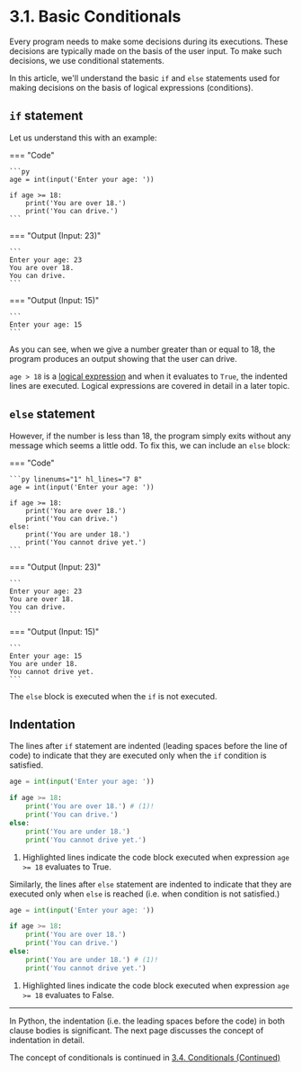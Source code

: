 # 3.1. Basic Conditionals
Every program needs to make some decisions during its executions. These decisions are typically
made on the basis of the user input. To make such decisions, we use conditional statements.

In this article, we'll understand the basic `if` and `else` statements used for
making decisions on the basis of logical expressions (conditions).

## `if` statement
Let us understand this with an example:

=== "Code"

    ```py
    age = int(input('Enter your age: '))

    if age >= 18:
        print('You are over 18.')
        print('You can drive.')
    ```

=== "Output (Input: 23)"

    ```
    Enter your age: 23
    You are over 18.
    You can drive.
    ```

=== "Output (Input: 15)"

    ```
    Enter your age: 15
    ```

As you can see, when we give a number greater than or equal to 18, the program produces
an output showing that the user can drive.

`age > 18` is a [logical expression](./logical-operations.md) and when it evaluates to `True`,
the indented lines are executed. Logical expressions are covered in detail in a later topic.

## `else` statement
However, if the number is less than 18, the program simply exits without any message
which seems a little odd. To fix this, we can include an `else` block:

=== "Code"

    ```py linenums="1" hl_lines="7 8"
    age = int(input('Enter your age: '))

    if age >= 18:
        print('You are over 18.')
        print('You can drive.')
    else:
        print('You are under 18.')
        print('You cannot drive yet.')
    ```

=== "Output (Input: 23)"

    ```
    Enter your age: 23
    You are over 18.
    You can drive.
    ```

=== "Output (Input: 15)"

    ```
    Enter your age: 15
    You are under 18.
    You cannot drive yet.
    ```

The `else` block is executed when the `if` is not executed.

## Indentation
The lines after `if` statement are indented (leading spaces before the line of code) to
indicate that they are executed only when the `if` condition is satisfied.

```py linenums="1" hl_lines="4 5"
age = int(input('Enter your age: '))

if age >= 18:
    print('You are over 18.') # (1)!
    print('You can drive.')
else:
    print('You are under 18.')
    print('You cannot drive yet.')
```

1. Highlighted lines indicate the code block executed when expression `age >= 18` evaluates
to True.

Similarly, the lines after `else` statement are indented to indicate that they are executed only
when `else` is reached (i.e. when condition is not satisfied.)

```py linenums="1" hl_lines="7 8"
age = int(input('Enter your age: '))

if age >= 18:
    print('You are over 18.')
    print('You can drive.')
else:
    print('You are under 18.') # (1)!
    print('You cannot drive yet.')
```

1. Highlighted lines indicate the code block executed when expression `age >= 18` evaluates
to False.

---

In Python, the indentation (i.e. the leading spaces before the code) in both clause bodies
is significant. The next page discusses the concept of indentation in detail.

The concept of conditionals is continued in [3.4. Conditionals (Continued)](./conditionals-continued.md)
